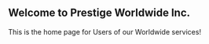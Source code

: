 ## Welcome to Prestige Worldwide Inc.

This is the home page for Users of our Worldwide services!

<script>
window.intercomSettings = {
    app_id: e3cmew4c,
    name: current_user_name, // Full name
    email: current_user_email, // Email address
    user_id: current_user_id // current_user_id
  };
(function(){var w=window;var ic=w.Intercom;if(typeof ic==="function")
{ic('reattach_activator');ic('update',intercomSettings);}else
{var d=document;var i=function(){i.c(arguments)};i.q=[];i.c=function(args)
{i.q.push(args)};w.Intercom=i;function l()
{var s=d.createElement('script');s.type='text/javascript';s.async=true;
s.src='https://widget.intercom.io/widget/' + APP_ID;
var x=d.getElementsByTagName('script')[0];
x.parentNode.insertBefore(s,x);}if(w.attachEvent){w.attachEvent('onload',l);}
else{w.addEventListener('load',l,false);}}})()
</script>

